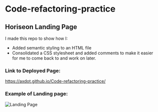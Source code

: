 # Code-refactoring-practice


## Horiseon Landing Page
I made this repo to show how I:
- Added semantic styling to an HTML file
- Consolidated a CSS stylesheet and added comments to make it easier for me to come back to and work on later.


### Link to Deployed Page:
https://axdot.github.io/Code-refactoring-practice/

### Example of Landing page:
![Landing Page](https://user-images.githubusercontent.com/54038283/156914731-8f458fa2-6216-42d7-9050-27a107484b6d.png)
